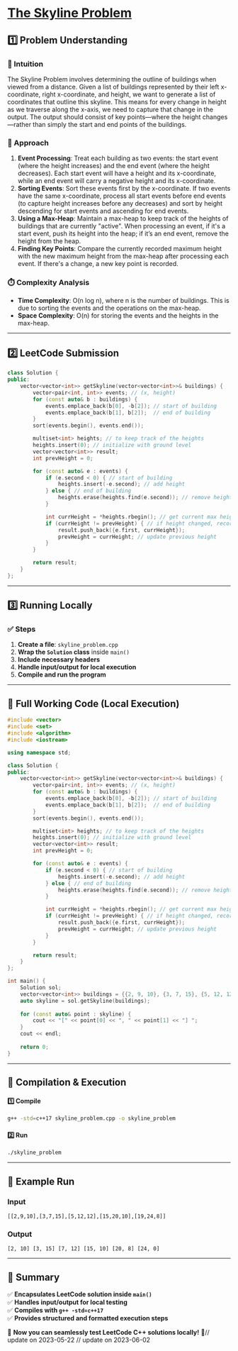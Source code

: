 # **[The Skyline Problem](https://leetcode.com/problems/the-skyline-problem/description/)**  

## **1️⃣ Problem Understanding**  
### **📌 Intuition**  
The Skyline Problem involves determining the outline of buildings when viewed from a distance. Given a list of buildings represented by their left x-coordinate, right x-coordinate, and height, we want to generate a list of coordinates that outline this skyline. This means for every change in height as we traverse along the x-axis, we need to capture that change in the output. The output should consist of key points—where the height changes—rather than simply the start and end points of the buildings.

### **🚀 Approach**  
1. **Event Processing**: Treat each building as two events: the start event (where the height increases) and the end event (where the height decreases). Each start event will have a height and its x-coordinate, while an end event will carry a negative height and its x-coordinate.
2. **Sorting Events**: Sort these events first by the x-coordinate. If two events have the same x-coordinate, process all start events before end events (to capture height increases before any decreases) and sort by height descending for start events and ascending for end events.
3. **Using a Max-Heap**: Maintain a max-heap to keep track of the heights of buildings that are currently "active". When processing an event, if it's a start event, push its height into the heap; if it’s an end event, remove the height from the heap.
4. **Finding Key Points**: Compare the currently recorded maximum height with the new maximum height from the max-heap after processing each event. If there's a change, a new key point is recorded.

### **⏱️ Complexity Analysis**  
- **Time Complexity**: O(n log n), where n is the number of buildings. This is due to sorting the events and the operations on the max-heap.
- **Space Complexity**: O(n) for storing the events and the heights in the max-heap.

---  

## **2️⃣ LeetCode Submission**  
```cpp
class Solution {
public:
    vector<vector<int>> getSkyline(vector<vector<int>>& buildings) {
        vector<pair<int, int>> events; // (x, height)
        for (const auto& b : buildings) {
            events.emplace_back(b[0], -b[2]); // start of building
            events.emplace_back(b[1], b[2]);  // end of building
        }
        sort(events.begin(), events.end());

        multiset<int> heights; // to keep track of the heights
        heights.insert(0); // initialize with ground level
        vector<vector<int>> result;
        int prevHeight = 0;

        for (const auto& e : events) {
            if (e.second < 0) { // start of building
                heights.insert(-e.second); // add height
            } else { // end of building
                heights.erase(heights.find(e.second)); // remove height
            }

            int currHeight = *heights.rbegin(); // get current max height
            if (currHeight != prevHeight) { // if height changed, record point
                result.push_back({e.first, currHeight});
                prevHeight = currHeight; // update previous height
            }
        }

        return result;
    }
};
```  

---  

## **3️⃣ Running Locally**  
### **✅ Steps**  
1. **Create a file**: `skyline_problem.cpp`  
2. **Wrap the `Solution` class** inside `main()`  
3. **Include necessary headers**  
4. **Handle input/output for local execution**  
5. **Compile and run the program**  

---  

## **📝 Full Working Code (Local Execution)**  
```cpp
#include <vector>
#include <set>
#include <algorithm>
#include <iostream>

using namespace std;

class Solution {
public:
    vector<vector<int>> getSkyline(vector<vector<int>>& buildings) {
        vector<pair<int, int>> events; // (x, height)
        for (const auto& b : buildings) {
            events.emplace_back(b[0], -b[2]); // start of building
            events.emplace_back(b[1], b[2]);  // end of building
        }
        sort(events.begin(), events.end());

        multiset<int> heights; // to keep track of the heights
        heights.insert(0); // initialize with ground level
        vector<vector<int>> result;
        int prevHeight = 0;

        for (const auto& e : events) {
            if (e.second < 0) { // start of building
                heights.insert(-e.second); // add height
            } else { // end of building
                heights.erase(heights.find(e.second)); // remove height
            }

            int currHeight = *heights.rbegin(); // get current max height
            if (currHeight != prevHeight) { // if height changed, record point
                result.push_back({e.first, currHeight});
                prevHeight = currHeight; // update previous height
            }
        }

        return result;
    }
};

int main() {
    Solution sol;
    vector<vector<int>> buildings = {{2, 9, 10}, {3, 7, 15}, {5, 12, 12}, {15, 20, 10}, {19, 24, 8}};
    auto skyline = sol.getSkyline(buildings);
    
    for (const auto& point : skyline) {
        cout << "[" << point[0] << ", " << point[1] << "] ";
    }
    cout << endl;
    
    return 0;
}
```  

---  

## **🔧 Compilation & Execution**  
#### **1️⃣ Compile**  
```bash
g++ -std=c++17 skyline_problem.cpp -o skyline_problem
```  

#### **2️⃣ Run**  
```bash
./skyline_problem
```  

---  

## **🎯 Example Run**  
### **Input**  
```
[[2,9,10],[3,7,15],[5,12,12],[15,20,10],[19,24,8]]
```  
### **Output**  
```
[2, 10] [3, 15] [7, 12] [15, 10] [20, 8] [24, 0] 
```  

---  

## **📌 Summary**  
✅ **Encapsulates LeetCode solution inside `main()`**  
✅ **Handles input/output for local testing**  
✅ **Compiles with `g++ -std=c++17`**  
✅ **Provides structured and formatted execution steps**  

🚀 **Now you can seamlessly test LeetCode C++ solutions locally!** 🚀// update on 2023-05-22
// update on 2023-06-02
